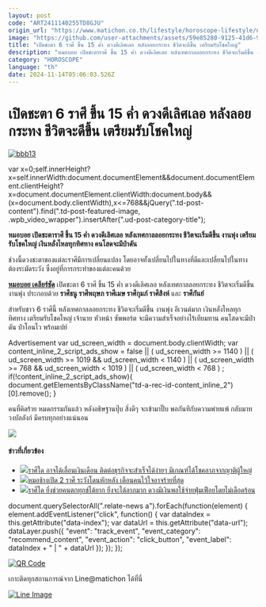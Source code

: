 ```yaml
---
layout: post
code: "ART2411140255TD8GJU"
origin_url: "https://www.matichon.co.th/lifestyle/horoscope-lifestyle/news_4897669"
image: "https://github.com/user-attachments/assets/59e85280-9125-41d6-9146-6cca1809cdb4"
title: "เปิดชะตา 6 ราศี ขึ้น 15 ค่ำ ดวงดีเลิศเลอ หลังลอยกระทง ชีวิตจะดีขึ้น เตรียมรับโชคใหญ่"
description: "หมอบอย เปิดชะตาราศี ขึ้น 15 ค่ำ ดวงดีเลิศเลอ หลังเทศกาลลอยกระทง ชีวิตจะเริ่มดีขึ้น งานพุ่ง เตรียมรับโชคใหญ่ เงินหลั่งไหลทุกทิศทาง คนโสดจะมีป๋าดัน"
category: "HOROSCOPE"
language: "th"
date: 2024-11-14T05:06:03.526Z
---
```


# เปิดชะตา 6 ราศี ขึ้น 15 ค่ำ ดวงดีเลิศเลอ หลังลอยกระทง ชีวิตจะดีขึ้น เตรียมรับโชคใหญ่

[![](https://www.matichon.co.th/wp-content/uploads/2024/11/bbb13.jpg "bbb13")](https://www.matichon.co.th/wp-content/uploads/2024/11/bbb13.jpg)

var x=0;self.innerHeight?x=self.innerWidth:document.documentElement&&document.documentElement.clientHeight?x=document.documentElement.clientWidth:document.body&&(x=document.body.clientWidth),x<=768&&jQuery(".td-post-content").find(".td-post-featured-image, .wpb\_video\_wrapper").insertAfter(".ud-post-category-title");

**หมอบอย เปิดชะตาราศี ขึ้น 15 ค่ำ ดวงดีเลิศเลอ หลังเทศกาลลอยกระทง ชีวิตจะเริ่มดีขึ้น งานพุ่ง เตรียมรับโชคใหญ่ เงินหลั่งไหลทุกทิศทาง คนโสดจะมีป๋าดัน**

ช่วงนี้ดวงชะตาของแต่ละราศีมีการเปลี่ยนแปลง โดยอาจทั้งเปลี่ยนไปในทางที่ดีและเปลี่ยนไปในทางต้องระมัดระวัง ซึ่งอยู่ที่การกระทำของแต่ละคนด้วย

[**หมอบอย เคลียร์ชัด**](https://www.facebook.com/permalink.php?story_fbid=pfbid0iGoKtzk5Qn21uY3k7tLpjPLB1RiTaJUXqM1x8fTFoiYVBvVaBgs5fBkYv8euMVVPl&id=100057221688922) เปิดชะตา 6 ราศี ขึ้น 15 ค่ำ ดวงดีเลิศเลอ หลังเทศกาลลอยกระทง ชีวิตจะเริ่มดีขึ้น งานพุ่ง ประกอบด้วย **ราศีธนู ราศีพฤษภ ราศีเมษ ราศีกุมภ์ ราศีสิงห์** และ **ราศีกันย์**

สำหรับชาว 6 ราศีนี้ หลังเทศกาลลอยกระทง ชีวิตจะเริ่มดีขึ้น งานพุ่ง อีเวนต์มาก เงินหลั่งไหลทุกทิศทาง เตรียมรับโชคใหญ่ เจ้านาย หัวหน้า ซัพพอร์ต จะมีความสำเร็จอย่างไร้เทียมทาน คนโสดจะมีป๋าดัน ป๋าโอนไว พร้อมเปย์

Advertisement var ud\_screen\_width = document.body.clientWidth; var content\_inline\_2\_script\_ads\_show = false || ( ud\_screen\_width >= 1140 ) || ( ud\_screen\_width >= 1019 && ud\_screen\_width < 1140 ) || ( ud\_screen\_width >= 768 && ud\_screen\_width < 1019 ) || ( ud\_screen\_width < 768 ) ; if(!content\_inline\_2\_script\_ads\_show){ document.getElementsByClassName("td-a-rec-id-content\_inline\_2")\[0\].remove(); }

คนที่คิดร้าย หมดกรรมกันแล้ว หลังอธิษฐานปุ๊บ สิ่งดีๆ จะเข้ามาปั๊บ พอกันทีกับความพ่ายแพ้ กลับมาทวงบัลลังก์ มีครบทุกอย่างแน่นอน

![](https://www.matichon.co.th/wp-content/uploads/2024/11/466735639_1083750746875638_5874815267355083891_n.jpg)

#### ข่าวที่เกี่ยวข้อง

*   [![](https://www.matichon.co.th/wp-content/uploads/2024/11/2-107.jpg)ราศีใด อาจได้เลื่อนเงินเดือน ติดต่อธุรกิจจะสำเร็จได้ง่ายๆ มีเกณฑ์ได้โชคลาภจากญาติผู้ใหญ่](https://www.matichon.co.th/lifestyle/horoscope-lifestyle/news_4894700)
*   [![](https://www.matichon.co.th/wp-content/uploads/2024/11/gfhd8-wed.jpg)หมอช้างเปิด 2 ราศี ระวังโดนหักหลัง เตือนคนไว้ใจอาจร้ายที่สุด](https://www.matichon.co.th/lifestyle/horoscope-lifestyle/news_4897272) 
*   [![](https://www.matichon.co.th/wp-content/uploads/2024/11/ดวงรายวัน12ราศี-728x520-พุธ-1.jpg)ราศีใด ยิ่งช่วยคนตกทุกข์ได้ยาก ยิ่งจะได้ลาภมาก ดวงมีเงินพอใช้จ่ายฟุ่มเฟือยโดยไม่เดือดร้อน](https://www.matichon.co.th/lifestyle/horoscope-lifestyle/news_4892307)

document.querySelectorAll(".relate-news a").forEach(function(element) { element.addEventListener("click", function() { var dataIndex = this.getAttribute("data-index"); var dataUrl = this.getAttribute("data-url"); dataLayer.push({ "event": "track\_event", "event\_category": "recommend\_content", "event\_action": "click\_button", "event\_label": dataIndex + " | " + dataUrl }); }); });

[![QR Code](https://www.matichon.co.th/wp-content/uploads/2023/07/wob1371z.jpg)](https://lin.ee/ht0nDxX)

เกาะติดทุกสถานการณ์จาก Line@matichon ได้ที่นี่

[![Line Image](https://www.matichon.co.th/wp-content/uploads/2023/07/th.png)](https://lin.ee/ht0nDxX)